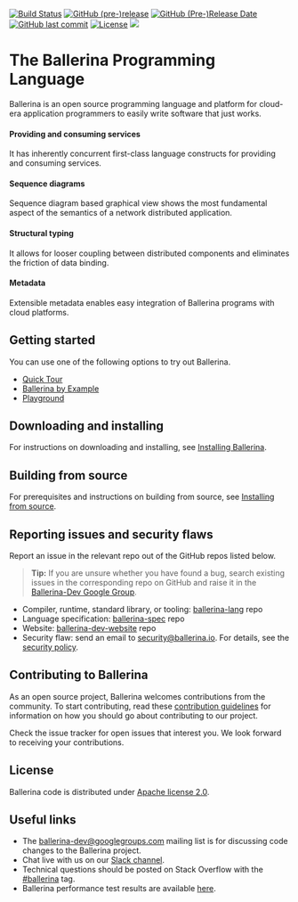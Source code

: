   [![Build Status](https://travis-ci.com/ballerina-platform/ballerina-lang.svg?branch=master)](https://travis-ci.com/ballerina-platform/ballerina-lang)
  [![GitHub (pre-)release](https://img.shields.io/github/release/ballerina-platform/ballerina-lang/all.svg)](https://github.com/ballerina-platform/ballerina-lang/releases)
  [![GitHub (Pre-)Release Date](https://img.shields.io/github/release-date-pre/ballerina-platform/ballerina-lang.svg)](https://github.com/ballerina-platform/ballerina-lang/releases)
  [![GitHub last commit](https://img.shields.io/github/last-commit/ballerina-platform/ballerina-lang.svg)](https://github.com/ballerina-platform/ballerina-lang/commits/master)
  [![License](https://img.shields.io/badge/License-Apache%202.0-blue.svg)](https://opensource.org/licenses/Apache-2.0)
  ![](https://github.com/ballerina-platform/ballerina-lang/workflows/Ballerina%20daily%20build/badge.svg)

# The Ballerina Programming Language

Ballerina is an open source programming language and platform for cloud-era application programmers to easily write software that just works.

#### Providing and consuming services
It has inherently concurrent first-class language constructs for providing and consuming services.

#### Sequence diagrams
Sequence diagram based graphical view shows the most fundamental aspect of the semantics of a network distributed application.

#### Structural typing
It allows for looser coupling between distributed components and eliminates the friction of data binding.

#### Metadata
Extensible metadata enables easy integration of Ballerina programs with cloud platforms. 

## Getting started

You can use one of the following options to try out Ballerina.

* [Quick Tour](https://ballerina.io/v1-2/learn/quick-tour/)
* [Ballerina by Example](https://ballerina.io/v1-2/learn/by-example/) 
* [Playground](https://play.ballerina.io/)

## Downloading and installing

For instructions on downloading and installing, see [Installing Ballerina](https://ballerina.io/v1-2/learn/installing-ballerina/).

## Building from source

For prerequisites and instructions on building from source, see [Installing from source](https://ballerina.io/v1-2/learn/installing-ballerina/#installing-from-source).

## Reporting issues and security flaws

Report an issue in the relevant repo out of the GitHub repos listed below. 

>**Tip:** If you are unsure whether you have found a bug, search existing issues in the corresponding repo on GitHub and raise it in the [Ballerina-Dev Google Group](#https://groups.google.com/forum/#!forum/ballerina-dev).
  - Compiler, runtime, standard library, or tooling: <a href="https://github.com/ballerina-platform/ballerina-lang/issues">ballerina-lang</a> repo
  - Language specification: <a href="https://github.com/ballerina-platform/ballerina-spec/issues">ballerina-spec</a> repo
  - Website: <a href="https://github.com/ballerina-platform/ballerina-dev-website/issues">ballerina-dev-website</a> repo
  - Security flaw: send an email to security@ballerina.io. For details, see the <a href="https://ballerina.io/security/">security policy</a>.


## Contributing to Ballerina

As an open source project, Ballerina welcomes contributions from the community. To start contributing, read these [contribution guidelines](https://github.com/ballerina-platform/ballerina-lang/blob/master/CONTRIBUTING.md) for information on how you should go about contributing to our project.

Check the issue tracker for open issues that interest you. We look forward to receiving your contributions.

## License

Ballerina code is distributed under [Apache license 2.0](https://github.com/ballerina-platform/ballerina-lang/blob/master/LICENSE).

## Useful links

* The ballerina-dev@googlegroups.com mailing list is for discussing code changes to the Ballerina project.
* Chat live with us on our [Slack channel](https://ballerina.io/community/slack/).
* Technical questions should be posted on Stack Overflow with the [#ballerina](https://stackoverflow.com/questions/tagged/ballerina) tag.
* Ballerina performance test results are available [here](performance/benchmarks/summary.md).
